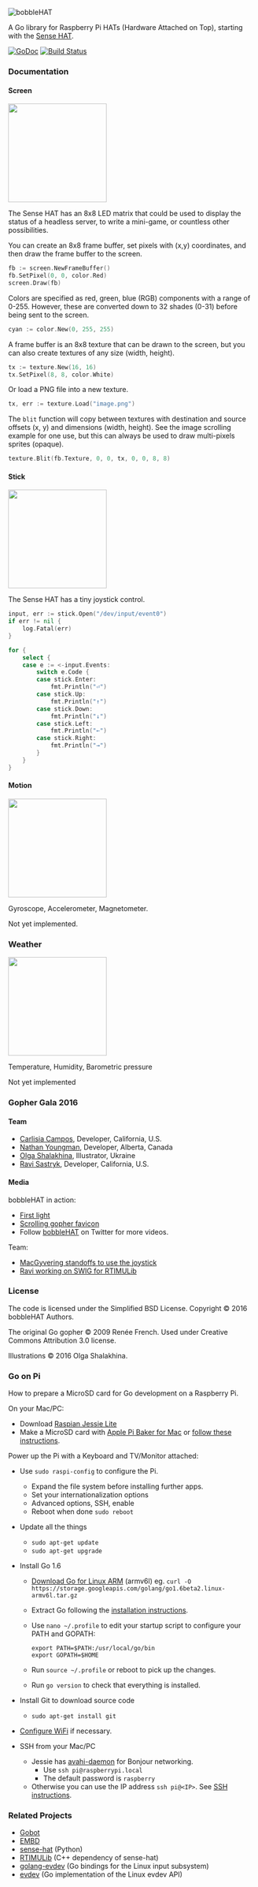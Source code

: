 ![bobbleHAT](https://cdn.rawgit.com/nathany/bobblehat/master/gopher/bobblehat.svg)

A Go library for Raspberry Pi HATs (Hardware Attached on Top), starting with the [Sense HAT](https://www.raspberrypi.org/products/sense-hat/).

[![GoDoc](https://godoc.org/github.com/nathany/bobblehat?status.svg)](https://godoc.org/github.com/nathany/bobblehat) [![Build Status](https://travis-ci.org/nathany/bobblehat.svg?branch=master)](https://travis-ci.org/nathany/bobblehat)

### Documentation

#### Screen

<img src="https://cdn.rawgit.com/nathany/bobblehat/master/gopher/screen.svg" width="200">

The Sense HAT has an 8x8 LED matrix that could be used to display the status of a headless server, to write a mini-game, or countless other possibilities.

You can create an 8x8 frame buffer, set pixels with (x,y) coordinates, and then draw the frame buffer to the screen.

```go
fb := screen.NewFrameBuffer()
fb.SetPixel(0, 0, color.Red)
screen.Draw(fb)
```

Colors are specified as red, green, blue (RGB) components with a range of 0-255. However, these are converted down to 32 shades (0-31) before being sent to the screen.

```go
cyan := color.New(0, 255, 255)
```

A frame buffer is an 8x8 texture that can be drawn to the screen, but you can also create textures of any size (width, height).

```go
tx := texture.New(16, 16)
tx.SetPixel(8, 8, color.White)
```

Or load a PNG file into a new texture.

```go
tx, err := texture.Load("image.png")
```

The `blit` function will copy between textures with destination and source offsets (x, y) and dimensions (width, height). See the image scrolling example for one use, but this can always be used to draw multi-pixels sprites (opaque).

```go
texture.Blit(fb.Texture, 0, 0, tx, 0, 0, 8, 8)
```

#### Stick

<img src="https://cdn.rawgit.com/nathany/bobblehat/master/gopher/stick.svg" width="200">

The Sense HAT has a tiny joystick control.

```go
input, err := stick.Open("/dev/input/event0")
if err != nil {
	log.Fatal(err)
}

for {
	select {
	case e := <-input.Events:
		switch e.Code {
		case stick.Enter:
			fmt.Println("⏎")
		case stick.Up:
			fmt.Println("↑")
		case stick.Down:
			fmt.Println("↓")
		case stick.Left:
			fmt.Println("←")
		case stick.Right:
			fmt.Println("→")
		}
	}
}
```

#### Motion

<img src="https://cdn.rawgit.com/nathany/bobblehat/master/gopher/motion.svg" width="200">

Gyroscope, Accelerometer, Magnetometer.

Not yet implemented.

### Weather

<img src="https://cdn.rawgit.com/nathany/bobblehat/master/gopher/weather.svg" width="200">

Temperature, Humidity, Barometric pressure

Not yet implemented

### Gopher Gala 2016

#### Team

* [Carlisia Campos](https://github.com/carlisia), Developer, California, U.S.
* [Nathan Youngman](https://github.com/nathany), Developer, Alberta, Canada
* [Olga Shalakhina](https://github.com/osshalakhina), Illustrator, Ukraine
* [Ravi Sastryk](https://github.com/ravisastryk), Developer, California, U.S.

#### Media

bobbleHAT in action:

* [First light](https://www.instagram.com/p/BA5LhnHBkx0/)
* [Scrolling gopher favicon](https://www.instagram.com/p/BA7rzTmhk_p/)
* Follow [bobbleHAT](https://twitter.com/gobobblehat) on Twitter for more videos.

Team:

* [MacGyvering standoffs to use the joystick](https://twitter.com/carlisia/status/691115626891350016)
* [Ravi working on SWIG for RTIMULib](https://twitter.com/carlisia/status/691064926509465601/photo/1)

### License

The code is licensed under the Simplified BSD License.
Copyright © 2016 bobbleHAT Authors.

The original Go gopher © 2009 Renée French. Used under Creative Commons Attribution 3.0 license.

Illustrations © 2016 Olga Shalakhina.


### Go on Pi

How to prepare a MicroSD card for Go development on a Raspberry Pi.

On your Mac/PC:

* Download [Raspian Jessie Lite](https://www.raspberrypi.org/downloads/raspbian/)
* Make a MicroSD card with [Apple Pi Baker for Mac](
http://www.tweaking4all.com/hardware/raspberry-pi/macosx-apple-pi-baker/) or [follow these instructions](https://www.raspberrypi.org/documentation/installation/installing-images/README.md).

Power up the Pi with a Keyboard and TV/Monitor attached:

* Use `sudo raspi-config` to configure the Pi.
    - Expand the file system before installing further apps.
    - Set your internationalization options
    - Advanced options, SSH, enable
    - Reboot when done `sudo reboot`

* Update all the things
    - `sudo apt-get update`
    - `sudo apt-get upgrade`

* Install Go 1.6
    - [Download Go for Linux ARM](https://golang.org/dl/) (armv6l)
        eg. `curl -O https://storage.googleapis.com/golang/go1.6beta2.linux-armv6l.tar.gz`
    - Extract Go following the [installation instructions](https://golang.org/doc/install).
    - Use `nano ~/.profile` to edit your startup script to configure your PATH and GOPATH:
    
        ```
        export PATH=$PATH:/usr/local/go/bin
        export GOPATH=$HOME
        ```
    - Run `source ~/.profile` or reboot to pick up the changes.
    - Run `go version` to check that everything is installed.

* Install Git to download source code
    - `sudo apt-get install git`

* [Configure WiFi](https://www.raspberrypi.org/documentation/configuration/wireless/wireless-cli.md) if necessary.

* SSH from your Mac/PC
    * Jessie has [avahi-daemon](http://www.howtogeek.com/167190/how-and-why-to-assign-the-.local-domain-to-your-raspberry-pi/) for Bonjour networking. 
        - Use `ssh pi@raspberrypi.local`
        - The default password is `raspberry`
    * Otherwise you can use the IP address `ssh pi@<IP>`. See [SSH instructions](https://www.raspberrypi.org/documentation/remote-access/ssh/).

### Related Projects

* [Gobot](http://gobot.io/)
* [EMBD](http://embd.kidoman.io/)
* [sense-hat](https://github.com/RPi-Distro/python-sense-hat) (Python)
* [RTIMULib](https://github.com/RPi-Distro/RTIMULib) (C++ dependency of sense-hat)
* [golang-evdev](https://github.com/gvalkov/golang-evdev) (Go bindings for the Linux input subsystem)
* [evdev](https://github.com/jteeuwen/evdev) (Go implementation of the Linux evdev API)
